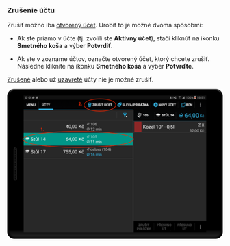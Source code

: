 ### Zrušenie účtu

Zrušiť možno iba [otvorený účet](/stav-účtu.html). Urobiť to je možné dvoma spôsobmi:

* Ak ste priamo v účte \(tj. zvolili ste **Aktívny účet**\), stačí kliknúť na ikonku **Smetného koša** a výber **Potvrdiť**. 

* Ak ste v zozname účtov, označte otvorený účet, ktorý chcete zrušiť. Následne kliknite na ikonku **Smetného koša** a výber **Potvrďte**.

[Zrušené](/zrušenie-položky.html) alebo už [uzavreté](/platba-uzatvorenie-účtu.html) účty nie je možné zrušiť.

![](/assets/delete.png)

